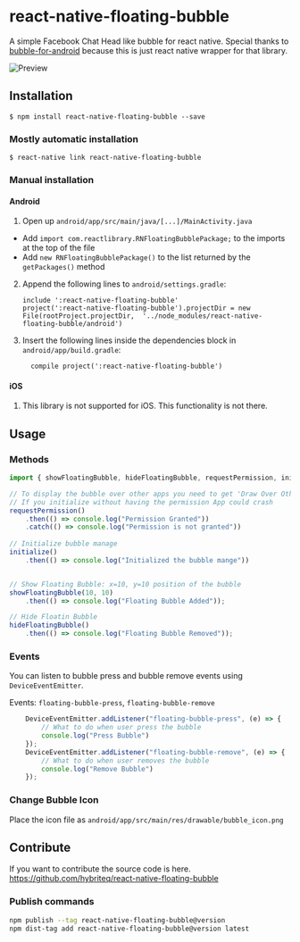 
# react-native-floating-bubble


A simple Facebook Chat Head like bubble for react native. Special thanks to [bubble-for-android](https://github.com/txusballesteros/bubbles-for-android) because this is just react native wrapper for that library. 

![Preview](https://github.com/hybriteq/react-native-floating-bubble/raw/master/preview.gif)




## Installation

`$ npm install react-native-floating-bubble --save`

### Mostly automatic installation

`$ react-native link react-native-floating-bubble`

### Manual installation


#### Android

1. Open up `android/app/src/main/java/[...]/MainActivity.java`
  - Add `import com.reactlibrary.RNFloatingBubblePackage;` to the imports at the top of the file
  - Add `new RNFloatingBubblePackage()` to the list returned by the `getPackages()` method
2. Append the following lines to `android/settings.gradle`:
  	```
  	include ':react-native-floating-bubble'
  	project(':react-native-floating-bubble').projectDir = new File(rootProject.projectDir, 	'../node_modules/react-native-floating-bubble/android')
  	```
3. Insert the following lines inside the dependencies block in `android/app/build.gradle`:
  	```
      compile project(':react-native-floating-bubble')
  	```


#### iOS

1. This library is not supported for iOS. This functionality is not there.

## Usage

### Methods

```javascript
import { showFloatingBubble, hideFloatingBubble, requestPermission, initialize } from "react-native-floating-bubble"

// To display the bubble over other apps you need to get 'Draw Over Other Apps' permission from androind.
// If you initialize without having the permission App could crash
requestPermission()
	.then(() => console.log("Permission Granted"))
	.catch(() => console.log("Permission is not granted"))
	
// Initialize bubble manage
initialize()
	.then(() => console.log("Initialized the bubble mange"))


// Show Floating Bubble: x=10, y=10 position of the bubble
showFloatingBubble(10, 10)
	.then(() => console.log("Floating Bubble Added"));

// Hide Floatin Bubble
hideFloatingBubble()
	.then(() => console.log("Floating Bubble Removed"));
```
### Events

You can listen to bubble press and bubble remove events using `DeviceEventEmitter`. 

Events: `floating-bubble-press`, `floating-bubble-remove`

```javascript
    DeviceEventEmitter.addListener("floating-bubble-press", (e) => {
		// What to do when user press the bubble
		console.log("Press Bubble")
    });
    DeviceEventEmitter.addListener("floating-bubble-remove", (e) => {
		// What to do when user removes the bubble
		console.log("Remove Bubble")
    });
```


  ### Change Bubble Icon

 Place the icon file as `android/app/src/main/res/drawable/bubble_icon.png` 
 

 ## Contribute 

 If you want to contribute the source code is here.
  https://github.com/hybriteq/react-native-floating-bubble

### Publish commands
```sh
npm publish --tag react-native-floating-bubble@version
npm dist-tag add react-native-floating-bubble@version latest
```